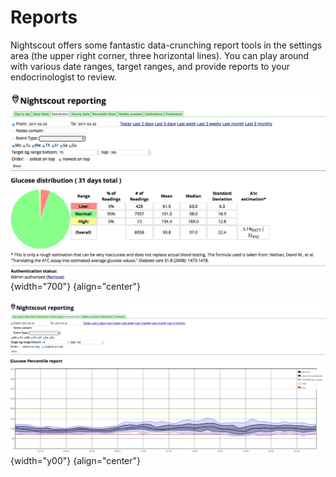 # Reports

Nightscout offers some fantastic data-crunching report tools in the settings area (the upper right corner, three horizontal lines).  You can play around with various date ranges, target ranges, and provide reports to your endocrinologist to review.

![img/distribution.jpg](img/distribution.jpg){width="700"}
{align="center"}

![img/percentile.jpg](img/percentile.jpg){width="y00"}
{align="center"}
